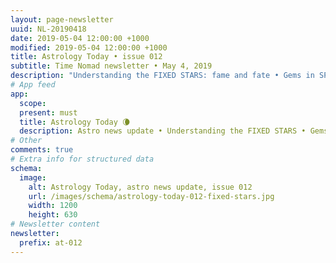 ```yaml
---
layout: page-newsletter
uuid: NL-20190418
date: 2019-05-04 12:00:00 +1000
modified: 2019-05-04 12:00:00 +1000
title: Astrology Today • issue 012
subtitle: Time Nomad newsletter • May 4, 2019
description: "Understanding the FIXED STARS: fame and fate • Gems in SPACE • MOON CYCLE ideas… read our regular astrological knowledge stories and news updates."
# App feed
app:
  scope: 
  present: must
  title: Astrology Today 🌘
  description: Astro news update • Understanding the FIXED STARS • Gems in SPACE • MOON CYCLE ideas
# Other
comments: true
# Extra info for structured data
schema:
  image:
    alt: Astrology Today, astro news update, issue 012
    url: /images/schema/astrology-today-012-fixed-stars.jpg
    width: 1200
    height: 630
# Newsletter content
newsletter:
  prefix: at-012
---
```

